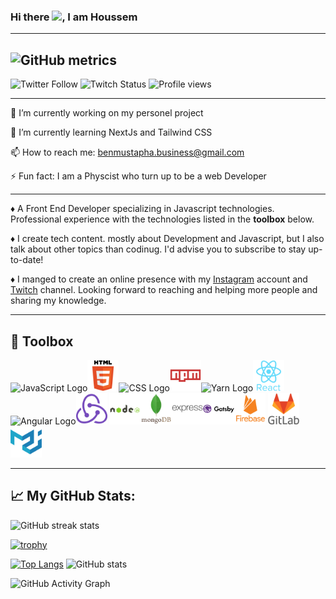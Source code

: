 ### Hi there <img src="https://raw.githubusercontent.com/MartinHeinz/MartinHeinz/master/wave.gif" width="30px">, I am Houssem 
---
![GitHub metrics](https://metrics.lecoq.io/H0uss3m)  
---
![Twitter Follow](https://img.shields.io/twitter/follow/Mr_BenMustapha?label=Follow%20me%20on%20twitter%20%40%20Mr_BenMustapha&style=social)
![Twitch Status](https://img.shields.io/twitch/status/husamdev?label=Follow%20me%20on%20twitch%20%20%40husamdev&style=social)
![Profile views](https://gpvc.arturio.dev/H0uss3m)  

---
🔭 I’m currently working on my personel project

🌱 I’m currently learning NextJs and Tailwind CSS 

📫 How to reach me: benmustapha.business@gmail.com 

⚡ Fun fact: I am a Physcist who turn up to be a web Developer 

---

♦️    A Front End Developer specializing in Javascript technologies. Professional experience with the technologies listed in the **toolbox** below.

♦️    I create tech content. mostly about Development and Javascript, but I also talk about other topics than codinug. I'd advise you to subscribe to stay up-to-date!

♦️    I manged to create an online presence with my [Instagram](https://www.instagram.com/husamdev) account and [Twitch](https://www.twitch.tv/husamdev) channel. Looking forward to reaching and helping more people and sharing my knowledge.

---

## 🧰 Toolbox

<img src="https://cdn.worldvectorlogo.com/logos/javascript.svg" alt="JavaScript Logo" width="50" height="50"/><img src="https://github.com/devicons/devicon/blob/master/icons/html5/html5-original-wordmark.svg" alt="HTML5 Logo" width="50" height="50"/><img src="https://cdn.worldvectorlogo.com/logos/css3.svg" alt="CSS Logo" width="50" height="50"/><img src="https://github.com/devicons/devicon/blob/master/icons/npm/npm-original-wordmark.svg" alt="NPM Logo" width="50" height="50"/><img src="https://cdn.worldvectorlogo.com/logos/yarn.svg" alt="Yarn Logo" width="50" height="50"/><img src="https://github.com/devicons/devicon/blob/master/icons/react/react-original-wordmark.svg" alt="React Logo" width="50" height="50"/>
<img src="https://cdn.worldvectorlogo.com/logos/angular-icon-1.svg" alt="Angular Logo" width="50" height="50"/><img src="https://github.com/devicons/devicon/blob/master/icons/redux/redux-original.svg" alt="Redux Logo" width="50" height="50"/>
<img src="https://github.com/devicons/devicon/blob/master/icons/nodejs/nodejs-original-wordmark.svg" alt="NodeJS Logo" width="50" height="50"/><img src="https://github.com/devicons/devicon/blob/master/icons/mongodb/mongodb-original-wordmark.svg" alt="MongoBD Logo" width="50" height="50"/><img src="https://github.com/devicons/devicon/blob/master/icons/express/express-original-wordmark.svg" alt="Express Logo" width="50" height="50"/><img src="https://github.com/devicons/devicon/blob/master/icons/gatsby/gatsby-original-wordmark.svg" alt="Gatsby Logo" width="50" height="50"/><img src="https://github.com/devicons/devicon/blob/master/icons/firebase/firebase-plain-wordmark.svg" alt="Firebase Logo" width="50" height="50"/>
<img src="https://github.com/devicons/devicon/blob/master/icons/gitlab/gitlab-original-wordmark.svg" alt="Gitlab Logo" width="50" height="50"/><img src="https://github.com/devicons/devicon/blob/master/icons/materialui/materialui-original.svg" alt="Material UI Logo" width="50" height="50"/>


---

## &#x1f4c8; My GitHub Stats: 
![GitHub streak stats](https://github-readme-streak-stats.herokuapp.com/?user=H0uss3m)

[![trophy](https://github-profile-trophy.vercel.app/?username=H0uss3m)](https://github.com/ryo-ma/github-profile-trophy)

[![Top Langs](https://github-readme-stats.vercel.app/api/top-langs/?username=H0uss3m)](https://github.com/anuraghazra/github-readme-stats) ![GitHub stats](https://github-readme-stats.vercel.app/api?username=H0uss3m&show_icons=true&count_private=true)  

![GitHub Activity Graph](https://activity-graph.herokuapp.com/graph?username=H0uss3m)  



<!--
**H0uss3m/H0uss3m** is a ✨ _special_ ✨ repository because its `README.md` (this file) appears on your GitHub profile.

Here are some ideas to get you started:

- 🔭 I’m currently working on ...
- 🌱 I’m currently learning ...
- 👯 I’m looking to collaborate on ...
- 🤔 I’m looking for help with ...
- 💬 Ask me about ...
- 📫 How to reach me: ...
- 😄 Pronouns: ...
- ⚡ Fun fact: ...
-->
